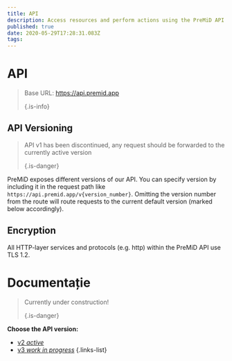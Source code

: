 ```yaml
---
title: API
description: Access resources and perform actions using the PreMiD API
published: true
date: 2020-05-29T17:28:31.083Z
tags:
---
```


# API

> Base URL: https://api.premid.app 
> 
> {.is-info}

## API Versioning
> API v1 has been discontinued, any request should be forwarded to the currently active version 
> 
> {.is-danger}

PreMiD exposes different versions of our API. You can specify version by including it in the request path like `https://api.premid.app/v{version_number}`. Omitting the version number from the route will route requests to the current default version (marked below accordingly).

## Encryption

All HTTP-layer services and protocols (e.g. http) within the PreMiD API use TLS 1.2.

# Documentație
> Currently under construction! 
> 
> {.is-danger}

**Choose the API version:**
- [v2 *active*](/dev/api/v2)
- [v3 *work in progress*](/dev/api/v3)
{.links-list}